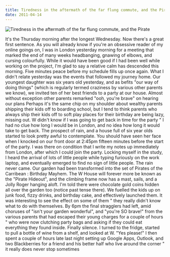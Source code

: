 ```yaml
---
title: Tiredness in the aftermath of the far flung commute, and the Pirate
date: 2011-04-14
---
```


![Tiredness in the aftermath of the far flung commute, and the Pirate](https://source.unsplash.com/gp8BLyaTaA0/1600x900)


It's the Thursday morning after the longest Wednesday. Now there's a great first sentence. As you will already know if you're an obsessive reader of my online goings on, I was in London yesterday morning for a meeting that marked the end of many weeks headbanging, gnawing of elbows, and cursing colourfully. While it would have been good if I had been well while working on the project, I'm glad to say a relative calm has descended this morning. Five minutes peace before my schedule fills up once again. What I didn't relate yesterday was the events that followed my journey home. Our youngest daughter was six years old yesterday, and as befits "our way of doing things" (which is regularly termed craziness by various other parents we know), we invited ten of her best friends to a party at our house. Almost without exception other parents remarked "ooh, you're brave" on hearing our plans Perhaps it's the same chip on my shoulder about wealthy parents shipping their kids off to boarding school, but I tend to think parents who always ship their kids off to soft play places for their birthday are being lazy, missing out. W didn't know if I was going to get back in time for the party " I had no clue how long I would be in London, and no idea how long it would take to get back. The prospect of rain, and a house full of six year olds started to look pretty awful to contemplate. You should have seen her face when I knocked on our front door at 2:45pm fifteen minutes before the start of the party. I was there on condition that I write my notes up immediately from London, after which I could join the party. Locking myself in the study, I heard the arrival of lots of little people while typing furiously on the work laptop, and eventually emerged to find no sign of little people. The rain never came. Our garden had been transformed into the set of Pirates of the Carribean : Birthday Mayhem. The W House will forever more be known as the "Pirate Hideout", and the climbing frame now has a mast, sails, and a Jolly Roger hanging aloft. I'm told there were chocolate gold coins hidden all over the garden too (notice past tense there). We fuelled the kids up on junk food, fizzy drinks, and birthday cake, and effectively launched them. It was interesting to see the effect on some of them " they really didn't know what to do with themselves. By 6pm the final stragglers had left, amid choruses of "isn't your garden wonderful", and "you're SO brave!" from the various parents that had escaped their young charges for a couple of hours " who were now clutching party bags and asking if they could eat everything they found inside. Finally silence. I turned to the fridge, started to pull a bottle of wine from a shelf, and looked at W. "Yes please!" I then spent a couple of hours late last night setting up Google Apps, Outlook, and two Blackberries for a friend and his better half who live around the corner " it really does never stop sometimes